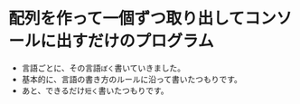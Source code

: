# 配列を作って一個ずつ取り出してコンソールに出すだけのプログラム
- 言語ごとに、その言語``ぽく``書いていきました。
- 基本的に、言語の書き方のルールに沿って書いたつもりです。
- あと、できるだけ``短く``書いたつもりです。